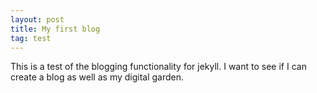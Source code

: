 ```yaml
---
layout: post
title: My first blog
tag: test
---
```

This is a test of the blogging functionality for jekyll. I want to see if I can create a blog as well as my digital garden.
